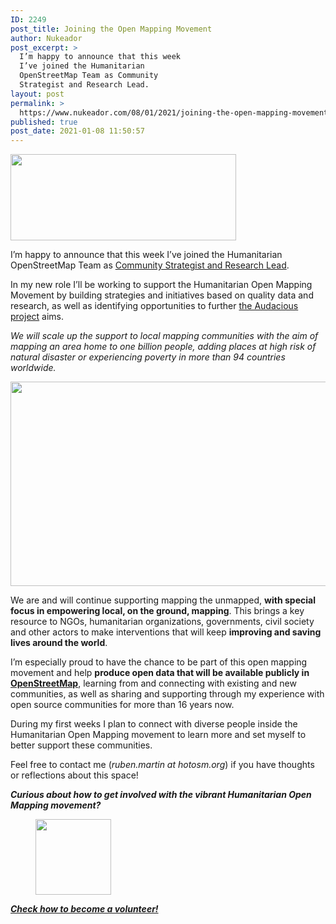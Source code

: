 ```yaml
---
ID: 2249
post_title: Joining the Open Mapping Movement
author: Nukeador
post_excerpt: >
  I’m happy to announce that this week
  I’ve joined the Humanitarian
  OpenStreetMap Team as Community
  Strategist and Research Lead.
layout: post
permalink: >
  https://www.nukeador.com/08/01/2021/joining-the-open-mapping-movement/
published: true
post_date: 2021-01-08 11:50:57
---
```

<!-- wp:paragraph {"align":"center"} -->
<p class="has-text-align-center"><img src="https://lh3.googleusercontent.com/_klKPOZBLwyu0yI5XI3nF8JO3jJd0BFbEV-O7DDFP2nxUZsBW7jwOAmcS9H-prggttwz7LXc5FGw9Gla89TFivWNg_fP6m2xRmpbBzFAgclVoExtD10dVFWVouB_NrcVPlokPSRS" width="361" height="138"></p>
<!-- /wp:paragraph -->

<!-- wp:paragraph -->
<p>I’m happy to announce that this week I’ve joined the Humanitarian OpenStreetMap Team as <a href="https://www.hotosm.org/people/ruben-martin/">Community Strategist and Research Lead</a>.</p>
<!-- /wp:paragraph -->

<!-- wp:paragraph -->
<p>In my new role I’ll be working to support the Humanitarian Open Mapping Movement by building strategies and initiatives based on quality data and research, as well as identifying opportunities to further <a href="https://www.hotosm.org/projects/audacious/">the Audacious project</a> aims.</p>
<!-- /wp:paragraph -->

<!-- wp:paragraph {"align":"right"} -->
<p class="has-text-align-right"><em>We will scale up the support to local mapping communities with the aim of mapping an area home to one billion people, adding places at high risk of natural disaster or experiencing poverty in more than 94 countries worldwide.</em></p>
<!-- /wp:paragraph -->

<!-- wp:paragraph {"align":"center"} -->
<p class="has-text-align-center"><img src="https://lh3.googleusercontent.com/aUbi0NQVrAJnGKYZLf6CNNuO5wHcTb9zswnbo4xZUHKHWg6gTEQr9mFnyKh3j5UeKeQNopMdbS21LGgAXlgVmxxd7Q7XjAQHGlE6ZdfqKFYGgmLcwpSM1SyQXAfF_SqzJbJW-5JV" width="624" height="327"></p>
<!-- /wp:paragraph -->

<!-- wp:paragraph -->
<p>We are and will continue supporting mapping the unmapped, <strong>with special focus in empowering local, on the ground, mapping</strong>. This brings a key resource to NGOs, humanitarian organizations, governments, civil society and other actors to make interventions that will keep <strong>improving and saving lives around the world</strong>.</p>
<!-- /wp:paragraph -->

<!-- wp:paragraph -->
<p>I’m especially proud to have the chance to be part of this open mapping movement and help <strong>produce open data that will be available publicly in <a href="https://www.openstreetmap.org/">OpenStreetMap</a></strong>, learning from and connecting with existing and new communities, as well as sharing and supporting through my experience with open source communities for more than 16 years now.&nbsp;</p>
<!-- /wp:paragraph -->

<!-- wp:paragraph -->
<p>During my first weeks I plan to connect with diverse people inside the Humanitarian Open Mapping movement to learn more and set myself to better support these communities.</p>
<!-- /wp:paragraph -->

<!-- wp:paragraph -->
<p>Feel free to contact me (<em>ruben.martin at hotosm.org</em>) if you have thoughts or reflections about this space!</p>
<!-- /wp:paragraph -->

<!-- wp:paragraph {"align":"center"} -->
<p class="has-text-align-center"><em><strong>Curious about how to get involved with the vibrant Humanitarian Open Mapping movement?</strong></em></p>
<!-- /wp:paragraph -->

<!-- wp:image {"align":"center","id":2250,"width":121,"height":121,"sizeSlug":"large","linkDestination":"media"} -->
<div class="wp-block-image"><figure class="aligncenter size-large is-resized"><a href="https://www.hotosm.org/volunteer-opportunities/volunteer-mappers/"><img src="https://www.nukeador.com/wp-content/uploads/2021/01/osm.png" alt="" class="wp-image-2250" width="121" height="121"/></a></figure></div>
<!-- /wp:image -->

<!-- wp:paragraph {"align":"center"} -->
<p class="has-text-align-center"><a href="https://www.hotosm.org/volunteer-opportunities/volunteer-mappers/"><strong><em>Check how to become a volunteer!</em></strong></a></p>
<!-- /wp:paragraph -->
